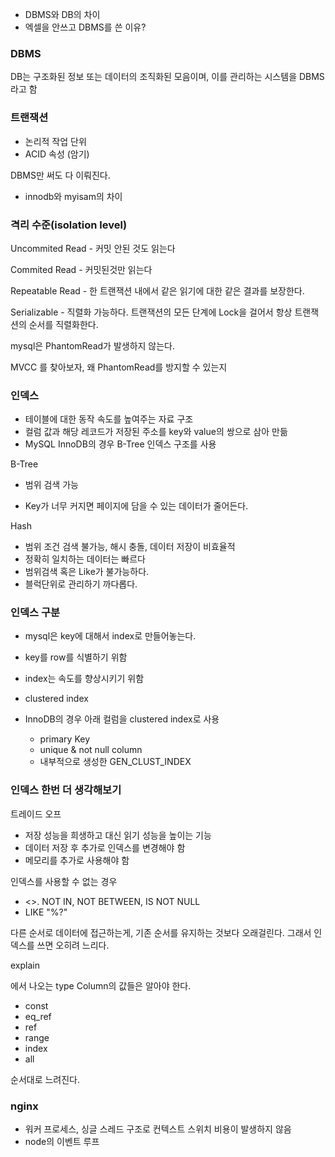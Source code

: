 - DBMS와 DB의 차이
- 엑셀을 안쓰고 DBMS를 쓴 이유?



### DBMS

DB는 구조화된 정보 또는 데이터의 조직화된 모음이며, 이를 관리하는 시스템을 DBMS라고 함



### 트랜잭션

- 논리적 작업 단위
- ACID 속성 (암기)

DBMS만 써도 다 이뤄진다.



- innodb와 myisam의 차이



### 격리 수준(isolation level)

Uncommited Read - 커밋 안된 것도 읽는다

Commited Read - 커밋된것만 읽는다

Repeatable Read - 한 트랜잭션 내에서 같은 읽기에 대한 같은 결과를 보장한다.

Serializable - 직렬화 가능하다. 트랜잭션의 모든 단계에 Lock을 걸어서 항상 트랜잭션의 순서를 직렬화한다.



mysql은 PhantomRead가 발생하지 않는다.

MVCC 를 찾아보자, 왜 PhantomRead를 방지할 수 있는지





### 인덱스

- 테이블에 대한 동작 속도를 높여주는 자료 구조
- 컬럼 값과 해당 레코드가 저장된 주소를 key와 value의 쌍으로 삼아 만듦
- MySQL InnoDB의 경우 B-Tree 인덱스 구조를 사용



B-Tree

- 범위 검색 가능

- Key가 너무 커지면 페이지에 담을 수 있는 데이터가 줄어든다.

Hash

- 범위 조건 검색 불가능, 해시 충돌,  데이터 저장이 비효율적
- 정확히 일치하는 데이터는 빠르다
- 범위검색 혹은 Like가 불가능하다.
- 블럭단위로 관리하기 까다롭다.



### 인덱스 구분

- mysql은 key에 대해서 index로 만들어놓는다.
- key를 row를 식별하기 위함
- index는 속도를 향상시키기 위함

- clustered index
- InnoDB의 경우 아래 컬럼을 clustered index로 사용
  - primary Key
  - unique & not null column
  - 내부적으로 생성한 GEN_CLUST_INDEX



### 인덱스 한번 더 생각해보기

트레이드 오프

- 저장 성능을 희생하고 대신 읽기 성능을 높이는 기능
- 데이터 저장 후 추가로 인덱스를 변경해야 함
- 메모리를 추가로 사용해야 함



인덱스를 사용할 수 없는 경우

- <>. NOT IN, NOT BETWEEN, IS NOT NULL
- LIKE "%?"

다른 순서로 데이터에 접근하는게, 기존 순서를 유지하는 것보다 오래걸린다. 그래서 인덱스를 쓰면 오히려 느리다.



explain <Query>

에서 나오는 type Column의 값들은 알아야 한다.

- const
- eq_ref
- ref
- range
- index
- all

순서대로 느려진다.



### nginx

- 워커 프로세스, 싱글 스레드 구조로 컨텍스트 스위치 비용이 발생하지 않음
- node의 이벤트 루프





